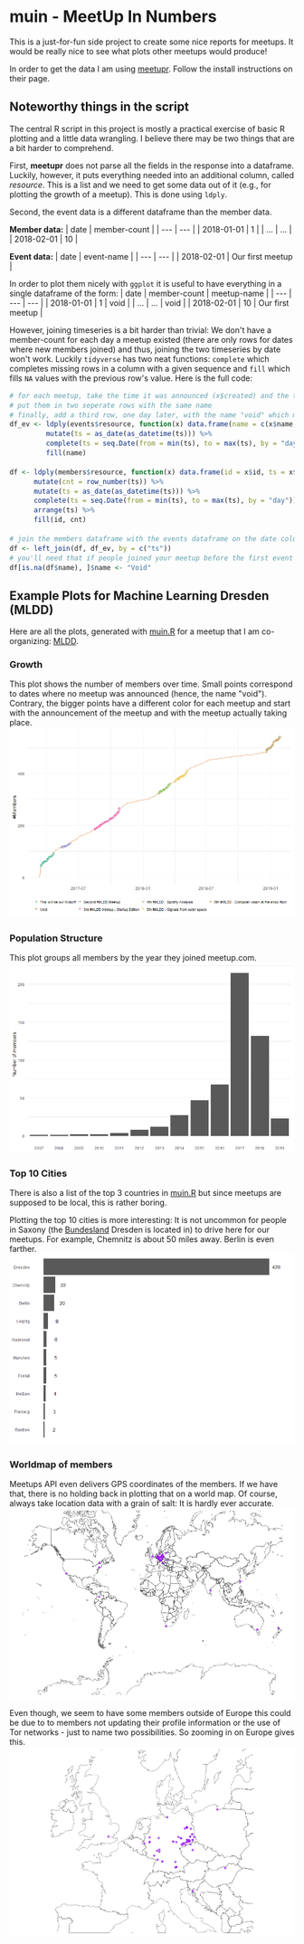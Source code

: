 # muin - **M**eet**U**p **I**n **N**umbers
This is a just-for-fun side project to create some nice reports for meetups. It would be really nice to see what plots other meetups would produce!

In order to get the data I am using [meetupr](https://github.com/rladies/meetupr). Follow the install instructions on their page.

## Noteworthy things in the script
The central R script in this project is mostly a practical exercise of basic R plotting and a little data wrangling. I believe there may be two things that are a bit harder to comprehend.

First, **meetupr** does not parse all the fields in the response into a dataframe. Luckily, however, it puts everything needed into an additional column, called _resource_. This is a list and we need to get some data out of it (e.g., for plotting the growth of a meetup). This is done using ```ldply```.

Second, the event data is a different dataframe than the member data.

**Member data:**
| date | member-count |
| --- | --- |
| 2018-01-01 | 1 |
| ... | ... |
| 2018-02-01 | 10 |

**Event data:**
| date | event-name |
| --- | --- |
| 2018-02-01 | Our first meetup |

In order to plot them nicely with ```ggplot``` it is useful to have everything in a single dataframe of the form:
| date | member-count | meetup-name |
| --- | --- | --- |
| 2018-01-01 | 1 | void |
| ... | ... | void |
| 2018-02-01 | 10 | Our first meetup |

However, joining timeseries is a bit harder than trivial: We don't have a member-count for each day a meetup existed (there are only rows for dates where new members joined) and thus, joining the two timeseries by date won't work. Luckily ```tidyverse``` has two neat functions: ```complete``` which completes missing rows in a column with a given sequence and ```fill``` which fills ```NA``` values with the previous row's value. Here is the full code:
```R
# for each meetup, take the time it was announced (x$created) and the time it happened (x$time) and
# put them in two seperate rows with the same name
# finally, add a third row, one day later, with the name "void" which marks the time period between two meetups
df_ev <- ldply(events$resource, function(x) data.frame(name = c(x$name, x$name, "Void"), ts = c(x$created/1000, x$time/1000, (x$time/1000 + 24)))) %>%
         mutate(ts = as_date(as_datetime(ts))) %>%
         complete(ts = seq.Date(from = min(ts), to = max(ts), by = "day")) %>%
         fill(name)

df <- ldply(members$resource, function(x) data.frame(id = x$id, ts = x$group_profile$created/1000)) %>%
      mutate(cnt = row_number(ts)) %>%
      mutate(ts = as_date(as_datetime(ts))) %>%
      complete(ts = seq.Date(from = min(ts), to = max(ts), by = "day")) %>%
      arrange(ts) %>%
      fill(id, cnt)

# join the members dataframe with the events dataframe on the date column
df <- left_join(df, df_ev, by = c("ts"))
# you'll need that if people joined your meetup before the first event was scheduled
df[is.na(df$name), ]$name <- "Void"
```

## Example Plots for Machine Learning Dresden (MLDD)
Here are all the plots, generated with [muin.R](muin.R) for a meetup that I am co-organizing: [MLDD](https://www.meetup.com/MLDD-Machine-Learning-Dresden/).

### Growth
This plot shows the number of members over time. Small points correspond to dates where no meetup was announced (hence, the name "void"). Contrary, the bigger points have a different color for each meetup and start with the announcement of the meetup and with the meetup actually taking place. 
![growth](mldd/growth.png)

### Population Structure
This plot groups all members by the year they joined meetup.com.
![population structure](mldd/population_structure.png)

### Top 10 Cities
There is also a list of the top 3 countries in [muin.R](muin.R) but since meetups are supposed to be local, this is rather boring.

Plotting the top 10 cities is more interesting: It is not uncommon for people in Saxony (the [Bundesland](https://en.wikipedia.org/wiki/L%C3%A4nder) Dresden is located in) to drive here for our meetups. For example, Chemnitz is about 50 miles away. Berlin is even farther.
![top 10 cities](mldd/top_10_cities.png)

### Worldmap of members
Meetups API even delivers GPS coordinates of the members. If we have that, there is no holding back in plotting that on a world map. Of course, always take location data with a grain of salt: It is hardly ever accurate.
![world map](mldd/world.png)

Even though, we seem to have some members outside of Europe this could be due to to members not updating their profile information or the use of Tor networks - just to name two possibilities. So zooming in on Europe gives this.
![world map (zoomed in)](mldd/world_zoom.png)
